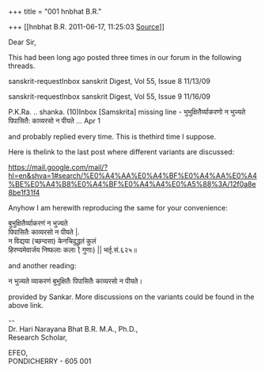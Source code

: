 +++
title = "001 hnbhat B.R."

+++
[[hnbhat B.R.	2011-06-17, 11:25:03 [Source](https://groups.google.com/g/samskrita/c/BrRBp6ZNs9o)]]



Dear Sir,



This had been long ago posted three times in our forum in the following threads.





sanskrit-requestInbox sanskrit Digest, Vol 55, Issue 8 11/13/09

  
sanskrit-requestInbox sanskrit Digest, Vol 55, Issue 9 11/16/09  

P.K.Ra. .. shanka. (10)Inbox \[Samskrita\] missing line‎ - भुभुक्षितैर्व्याकरणो न भुज्यते पिपासितै: काव्यरसो न पीयते … Apr 1

  
and probably replied every time. This is thethird time I suppose.



Here is thelink to the last post where different variants are discussed:



<https://mail.google.com/mail/?hl=en&shva=1#search/%E0%A4%AA%E0%A4%BF%E0%A4%AA%E0%A4%BE%E0%A4%B8%E0%A4%BF%E0%A4%A4%E0%A5%88%3A/12f0a8e8be1f31f4>



Anyhow I am herewith reproducing the same for your convenience:



बुभुक्षितैर्व्याकरणं न भुज्यते  
पिपासितैः काव्यरसो न पीयते \|.  
न विद्यया (च्छन्दसा) केनचिदुद्ध्रृतं कुलं  
हिरण्यमेवार्जय निष्फलाः कलाः ( गुणाः) \|\| भर्तृ.सं.६२५॥



and another reading:



न भुज्यते व्याकरणं बुभुक्षितैः पिपासितैः काव्यरसो न पीयते।

  
provided by Sankar. More discussions on the variants could be found in the above link.





--  
Dr. Hari Narayana Bhat B.R. M.A., Ph.D.,  
Research Scholar,

EFEO,  
PONDICHERRY - 605 001

  

  

